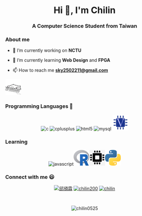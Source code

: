 <h1 align="center">Hi 👋, I'm Chilin</h1>
<h3 align="center">A Computer Science Student from Taiwan</h3>

### About me
 - 🔭 I’m currently working on **NCTU**

 - 🌱 I’m currently learning **Web Design** and **FPGA**
  
 - 📫 How to reach me **sky2502211@gmail.com**
 
 <img src="https://github.com/chilin0525/chilin0525/blob/master/img/tenor.gif" width="50" height="50"/>

### Programming Languages  :rocket:
<p align="center"><img src="https://devicons.github.io/devicon/devicon.git/icons/c/c-original.svg" alt="c" width="50" height="50"/> <img src="https://devicons.github.io/devicon/devicon.git/icons/cplusplus/cplusplus-original.svg" alt="cplusplus" width="50" height="50"/> <img src="https://devicons.github.io/devicon/devicon.git/icons/html5/html5-original-wordmark.svg" alt="html5" width="50" height="50"/> 
 <img src="https://devicons.github.io/devicon/devicon.git/icons/mysql/mysql-original-wordmark.svg" alt="mysql" width="50" height="50"/>
 <img src="https://github.com/chilin0525/chilin0525/blob/master/img/verilog.png" alt="verilog" width="50" height="50"/></p>
  
 ### Learning 
 <p align="center"><img src="https://devicons.github.io/devicon/devicon.git/icons/javascript/javascript-original.svg" alt="javascript" width="50" height="50"/><img src="https://github.com/chilin0525/chilin0525/blob/master/img/r.jpeg" alt="r" width="50" height="50"/><img src="https://github.com/chilin0525/chilin0525/blob/master/img/fpga.png" alt="fpga" width="50" height="50"/><img src="https://github.com/chilin0525/chilin0525/blob/master/img/python.png" alt="python" width="50" height="50"/></p>

### Connect with me :smiley:
<p align="center">
<a href="https://fb.com/邱頎霖" target="blank"><img align="center" src="https://cdn.jsdelivr.net/npm/simple-icons@3.0.1/icons/facebook.svg" alt="邱頎霖" height="50" width="50" /></a>
<a href="https://instagram.com/chilin200" target="blank"><img align="center" src="https://cdn.jsdelivr.net/npm/simple-icons@3.0.1/icons/instagram.svg" alt="chilin200" height="50" width="50" /></a>
 <a href="https://codepen.io/chilin" target="blank"><img align="center" src="https://cdn.jsdelivr.net/npm/simple-icons@3.0.1/icons/codepen.svg" alt="chilin" height="50" width="50" /></a>
</p>
<br>
<p align="center"> <img src="https://komarev.com/ghpvc/?username=chilin0525" alt="chilin0525" /> </p>
